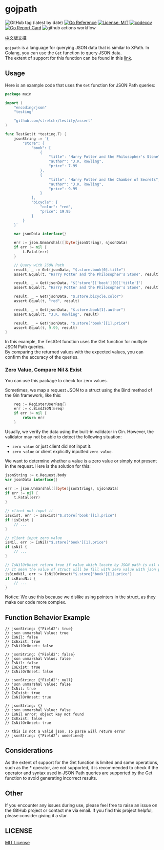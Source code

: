 # gojpath

![GitHub tag (latest by date)](https://img.shields.io/github/v/tag/limiu82214/gojpath?label=version) [![Go Reference](https://pkg.go.dev/badge/github.com/limiu82214/gojpath.svg)](https://pkg.go.dev/github.com/limiu82214/gojpath) [![License: MIT](https://img.shields.io/badge/License-MIT-yellow.svg)](https://opensource.org/licenses/MIT) [![codecov](https://codecov.io/gh/limiu82214/gojpath/branch/master/graph/badge.svg?token=0XAK9BB5WL)](https://codecov.io/gh/limiu82214/gojpath) [![Go Report Card](https://goreportcard.com/badge/github.com/limiu82214/gojpath)](https://goreportcard.com/report/github.com/limiu82214/gojpath) ![github actions workflow](https://github.com/limiu82214/gojpath/actions/workflows/go.yml/badge.svg)

[中文版文檔](./README_ZH.md)

`gojpath` is a language for querying JSON data that is similar to XPath. In Golang, you can use the `Get` function to query JSON data.  
The extent of support for this function can be found in this [link](https://learn.microsoft.com/en-us/azure/data-explorer/kusto/query/jsonpath).  

## Usage

Here is an example code that uses the `Get` function for JSON Path queries:

```go
package main

import (
    "encoding/json"
    "testing"

    "github.com/stretchr/testify/assert"
)

func TestGet(t *testing.T) {
    jsonString := `{
        "store": {
            "book": [
                {
                    "title": "Harry Potter and the Philosopher's Stone",
                    "author": "J.K. Rowling",
                    "price": 7.99
                },
                {
                    "title": "Harry Potter and the Chamber of Secrets",
                    "author": "J.K. Rowling",
                    "price": 9.99
                }
            ],
            "bicycle": {
                "color": "red",
                "price": 19.95
            }
        }
    }`

    var jsonData interface{}

    err := json.Unmarshal([]byte(jsonString), &jsonData)
    if err != nil {
        t.Fatal(err)
    }

    // Query with JSON Path
    result, _ := Get(jsonData, "$.store.book[0].title")
    assert.Equal(t, "Harry Potter and the Philosopher's Stone", result)

    result, _ = Get(jsonData, "$['store']['book'][0]['title']")
    assert.Equal(t, "Harry Potter and the Philosopher's Stone", result)

    result, _ = Get(jsonData, "$.store.bicycle.color")
    assert.Equal(t, "red", result)

    result, _ = Get(jsonData, "$.store.book[1].author")
    assert.Equal(t, "J.K. Rowling", result)

    result, _ = Get(jsonData, "$.store['book'][1].price")
    assert.Equal(t, 9.99, result)
}
```

In this example, the TestGet function uses the Get function for multiple JSON Path queries.  
By comparing the returned values with the expected values, you can confirm the accuracy of the queries.

### Zero Value, Compare Nil & Exist

You can use this package to check for zero values.

Sometimes, we map a request JSON to a struct using the Bind method of the Gin framework, like this:

```go
    req := RegisterUserReq{}
    err := c.BindJSON(&req)
    if err != nil {
        return err
    }
```

Usually, we verify the data using the built-in validator in Gin. However, the validator may not be able to detect the following situation:

* `zero value` or just client did not input it.
* `zero value` or client explicitly inputted `zero value`.

We want to determine whether a value is a zero value or simply not present in the request. Here is the solution for this:

```go
jsonString := c.Request.body
var jsonData interface{}

err := json.Unmarshal([]byte(jsonString), &jsonData)
if err != nil {
    t.Fatal(err)
}

// client not input it
isExist, err := IsExist("$.store['book'][1].price")
if !isExist {
    // ...
}

// client input zero value
isNil, err := IsNil("$.store['book'][1].price")
if isNil {
    // ...
}

// IsNilOrUnset return true if value which locate by JSON path is nil or not exist
// It mean the value of struct will be fill with zero value with json package.
isBindNil, err := IsNilOrUnset("$.store['book'][1].price")
if isBindNil {
    // ...
}
```
Notice: We use this because we dislike using pointers in the struct, as they make our code more complex.

## Function Behavior Example
```
// jsonString: {"Field2": true}
// json unmarshal Value: true
// IsNil: false
// IsExist: true
// IsNilOrUnset: false

// jsonString: {"Field2": false}
// json unmarshal Value: false
// IsNil: false
// IsExist: true
// IsNilOrUnset: false

// jsonString: {"Field2": null}
// json unmarshal Value: false
// IsNil: true
// IsExist: true
// IsNilOrUnset: true

// jsonString: {}
// json unmarshal Value: false
// IsNil error: object key not found
// IsExist: false
// IsNilOrUnset: true
 
// this is not a valid json, so parse will return error
// jsonString: {"Field2": undefined}
```

## Considerations

As the extent of support for the Get function is limited and some operations, such as the * operator, are not supported, it is recommended to check if the operator and syntax used in JSON Path queries are supported by the Get function to avoid generating incorrect results.

## Other

If you encounter any issues during use, please feel free to raise an issue on the GitHub project or contact me via email. If you find this project helpful, please consider giving it a star.

## LICENSE

[MIT License](./LICENSE)

